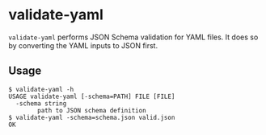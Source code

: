 # validate-yaml

`validate-yaml` performs JSON Schema validation for YAML files. It does so by converting the YAML inputs to JSON first.

## Usage
```
$ validate-yaml -h
USAGE validate-yaml [-schema=PATH] FILE [FILE]
  -schema string
    	path to JSON schema definition
$ validate-yaml -schema=schema.json valid.json
OK
```
